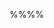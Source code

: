 <link rel="stylesheet" href="{{baseUrl}}/css/textbook.css">

<div class="website-content" id="all">

%%**<include src="../path.md" inline />**%%

<div id="title">

<include src="text.md#title" />

</div>
<div id="main">

<include src="text.md#body" />

</div>
</div>